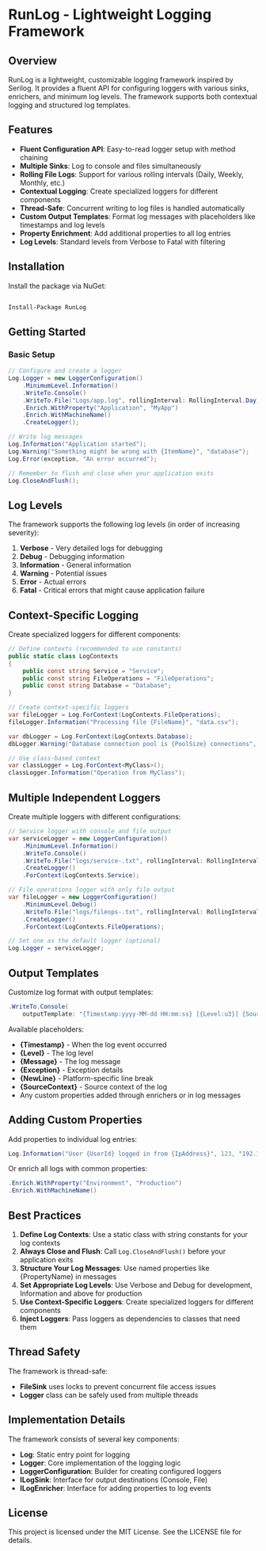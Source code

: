 # RunLog - Lightweight Logging Framework

## Overview

RunLog is a lightweight, customizable logging framework inspired by Serilog. It provides a fluent API for configuring loggers with various sinks, enrichers, and minimum log levels. The framework supports both contextual logging and structured log templates.

## Features

- **Fluent Configuration API**: Easy-to-read logger setup with method chaining
- **Multiple Sinks**: Log to console and files simultaneously
- **Rolling File Logs**: Support for various rolling intervals (Daily, Weekly, Monthly, etc.)
- **Contextual Logging**: Create specialized loggers for different components
- **Thread-Safe**: Concurrent writing to log files is handled automatically
- **Custom Output Templates**: Format log messages with placeholders like timestamps and log levels
- **Property Enrichment**: Add additional properties to all log entries
- **Log Levels**: Standard levels from Verbose to Fatal with filtering

## Installation
Install the package via NuGet:
```bash

Install-Package RunLog
```

## Getting Started

### Basic Setup

```csharp
// Configure and create a logger
Log.Logger = new LoggerConfiguration()
    .MinimumLevel.Information()
    .WriteTo.Console()
    .WriteTo.File("Logs/app.log", rollingInterval: RollingInterval.Day)
    .Enrich.WithProperty("Application", "MyApp")
    .Enrich.WithMachineName()
    .CreateLogger();

// Write log messages
Log.Information("Application started");
Log.Warning("Something might be wrong with {ItemName}", "database");
Log.Error(exception, "An error occurred");

// Remember to flush and close when your application exits
Log.CloseAndFlush();
```

## Log Levels

The framework supports the following log levels (in order of increasing severity):

1. **Verbose** - Very detailed logs for debugging
2. **Debug** - Debugging information
3. **Information** - General information
4. **Warning** - Potential issues
5. **Error** - Actual errors
6. **Fatal** - Critical errors that might cause application failure

## Context-Specific Logging

Create specialized loggers for different components:

```csharp
// Define contexts (recommended to use constants)
public static class LogContexts
{
    public const string Service = "Service";
    public const string FileOperations = "FileOperations";
    public const string Database = "Database";
}

// Create context-specific loggers
var fileLogger = Log.ForContext(LogContexts.FileOperations);
fileLogger.Information("Processing file {FileName}", "data.csv");

var dbLogger = Log.ForContext(LogContexts.Database);
dbLogger.Warning("Database connection pool is {PoolSize} connections", 5);

// Use class-based context
var classLogger = Log.ForContext<MyClass>();
classLogger.Information("Operation from MyClass");
```

## Multiple Independent Loggers

Create multiple loggers with different configurations:

```csharp
// Service logger with console and file output
var serviceLogger = new LoggerConfiguration()
    .MinimumLevel.Information()
    .WriteTo.Console()
    .WriteTo.File("logs/service-.txt", rollingInterval: RollingInterval.Week)
    .CreateLogger()
    .ForContext(LogContexts.Service);

// File operations logger with only file output
var fileLogger = new LoggerConfiguration()
    .MinimumLevel.Debug()
    .WriteTo.File("logs/fileops-.txt", rollingInterval: RollingInterval.Day)
    .CreateLogger()
    .ForContext(LogContexts.FileOperations);

// Set one as the default logger (optional)
Log.Logger = serviceLogger;
```

## Output Templates

Customize log format with output templates:

```csharp
.WriteTo.Console(
    outputTemplate: "{Timestamp:yyyy-MM-dd HH:mm:ss} [{Level:u3}] {SourceContext} {Message}{NewLine}{Exception}")
```

Available placeholders:
- **{Timestamp}** - When the log event occurred
- **{Level}** - The log level
- **{Message}** - The log message
- **{Exception}** - Exception details
- **{NewLine}** - Platform-specific line break
- **{SourceContext}** - Source context of the log
- Any custom properties added through enrichers or in log messages

## Adding Custom Properties

Add properties to individual log entries:

```csharp
Log.Information("User {UserId} logged in from {IpAddress}", 123, "192.168.1.1");
```

Or enrich all logs with common properties:

```csharp
.Enrich.WithProperty("Environment", "Production")
.Enrich.WithMachineName()
```

## Best Practices

1. **Define Log Contexts**: Use a static class with string constants for your log contexts
2. **Always Close and Flush**: Call `Log.CloseAndFlush()` before your application exits
3. **Structure Your Log Messages**: Use named properties like {PropertyName} in messages
4. **Set Appropriate Log Levels**: Use Verbose and Debug for development, Information and above for production
5. **Use Context-Specific Loggers**: Create specialized loggers for different components
6. **Inject Loggers**: Pass loggers as dependencies to classes that need them

## Thread Safety

The framework is thread-safe:

- **FileSink** uses locks to prevent concurrent file access issues
- **Logger** class can be safely used from multiple threads

## Implementation Details

The framework consists of several key components:

- **Log**: Static entry point for logging
- **Logger**: Core implementation of the logging logic
- **LoggerConfiguration**: Builder for creating configured loggers
- **ILogSink**: Interface for output destinations (Console, File)
- **ILogEnricher**: Interface for adding properties to log events

## License
This project is licensed under the MIT License. See the LICENSE file for details.